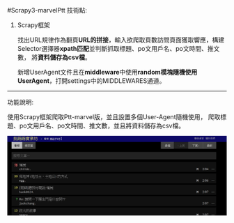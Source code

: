 #Scrapy3-marvelPtt
技術點:
1. Scrapy框架

    找出URL規律作為翻頁**URL的拼接**，輸入欲爬取頁數訪問頁面獲取響應，構建Selector選擇器**xpath匹配**並判斷抓取標題、po文用戶名、po文時間、推文數，
    將**資料儲存為csv檔**。
  
    新增UserAgent文件且在**middleware**中使用**random模塊隨機使用UserAgent**，打開settings中的MIDDLEWARES通道。
    
------------------------------------------------------------------    
功能說明: 

使用Scrapy框架爬取Ptt-marvel版，並且設置多個User-Agent隨機使用，
爬取標題、po文用戶名、po文時間、推文數，並且將資料儲存為csv檔。

![image](https://github.com/dian0624/Scrapy3-marvelPtt/blob/master/1585111491343.jpg)




